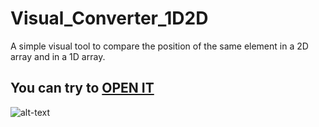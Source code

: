 # Visual_Converter_1D2D
 
A simple visual tool to compare the position of the same element in a 2D array and in a 1D array.

## You can try to [OPEN IT](https://frnrmn.github.io/Visual_Converter_1D2D/)
 
![alt-text](https://github.com/FrnRmn/Visual_Converter_1D2D/blob/d0efc4988ceaf152b3596e3f981604a4b54437ff/trailer_cut.gif)


